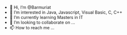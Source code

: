- 👋 Hi, I’m @Barmuriat
- 👀 I’m interested in Java, Javascript, Visual Basic, C, C++ 
- 🌱 I’m currently learning Masters in IT
- 💞️ I’m looking to collaborate on ...
- 📫 How to reach me ...

<!---
Barmuriat/Barmuriat is a ✨ special ✨ repository because its `README.md` (this file) appears on your GitHub profile.
You can click the Preview link to take a look at your changes.
--->
